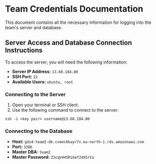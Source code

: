 # Team Credentials Documentation

This document contains all the necessary information for logging into the team's server and database.

## Server Access and Database Connection Instructions

To access the server, you will need the following information:

- **Server IP Address:** `13.60.184.80`
- **SSH Port:** `22`
- **Available Users:** `ubuntu, root`

### Connecting to the Server

1. Open your terminal or SSH client.
2. Use the following command to connect to the server:

`ssh -i <key pair> username@13.60.184.80`

### Connecting to the Database

- **Host:** `gdsd-team2-db.cvmec6kayr7v.eu-north-1.rds.amazonaws.com`
- **Port:** `3306`
- **Master DBA:** `team2`
- **Master Password:** `Z3cqV44SRi6ef2dX5rCo`

